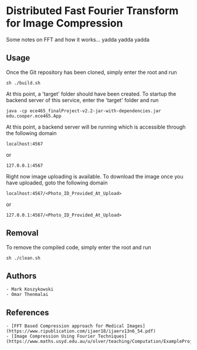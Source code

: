 # Distributed Fast Fourier Transform for Image Compression

Some notes on FFT and how it works... yadda yadda yadda

## Usage

Once the Git repository has been cloned, simply enter the root and run

    sh ./build.sh

At this point, a 'target' folder should have been created. To startup the backend server of this service, enter the 'target' folder and run

    java -cp ece465_finalProject-v2.2-jar-with-dependencies.jar edu.cooper.ece465.App

At this point, a backend server will be running which is accessible through the following domain

    localhost:4567

or

    127.0.0.1:4567

Right now image uploading is available. To download the image once you have uploaded, goto the following domain

    localhost:4567/<Photo_ID_Provided_At_Upload>

or

    127.0.0.1:4567/<Photo_ID_Provided_At_Upload>

## Removal

To remove the compiled code, simply enter the root and run

    sh ./clean.sh


## Authors

    - Mark Koszykowski
    - Omar Thenmalai

## References

    - [FFT Based Compression approach for Medical Images](https://www.ripublication.com/ijaer18/ijaerv13n6_54.pdf)
    - [Image Compression Using Fourier Techniques](https://www.maths.usyd.edu.au/u/olver/teaching/Computation/ExampleProject.pdf)